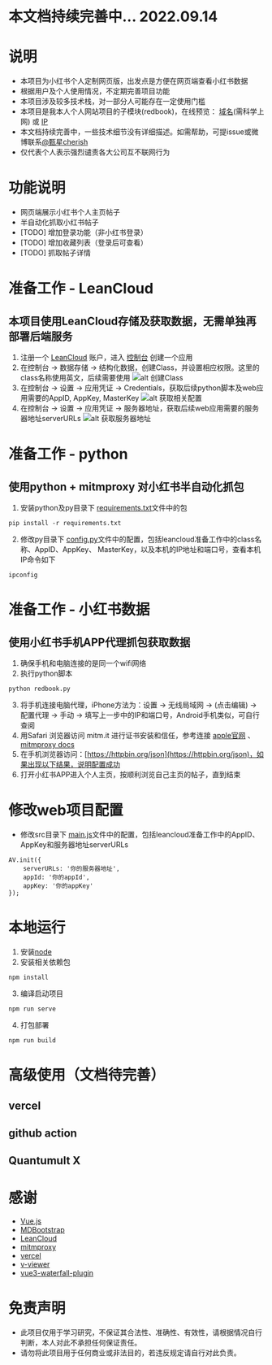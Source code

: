 # 本文档持续完善中... 2022.09.14

# 说明
- 本项目为小红书个人定制网页版，出发点是方便在网页端查看小红书数据
- 根据用户及个人使用情况，不定期完善项目功能
- 本项目涉及较多技术栈，对一部分人可能存在一定使用门槛
- 本项目是我本人个人网站项目的子模块(redbook)，在线预览： [域名](https://web-zmqcherish.vercel.app/#/redbook)(需科学上网) 或 [IP](http://121.5.254.139/#/redbook)
- 本文档持续完善中，一些技术细节没有详细描述。如需帮助，可提issue或微博联系[@甄星cherish](https://weibo.com/zmqcherish)
- 仅代表个人表示强烈谴责各大公司互不联网行为

# 功能说明
- 网页端展示小红书个人主页帖子
- 半自动化抓取小红书帖子
- [TODO] 增加登录功能（非小红书登录）
- [TODO] 增加收藏列表（登录后可查看）
- [TODO] 抓取帖子详情

# 准备工作 - LeanCloud
## 本项目使用LeanCloud存储及获取数据，无需单独再部署后端服务
1. 注册一个 [LeanCloud](https://www.leancloud.cn/) 账户，进入 [控制台](https://console.leancloud.cn/apps) 创建一个应用
2. 在控制台 -> 数据存储 -> 结构化数据，创建Class，并设置相应权限。这里的class名称使用英文，后续需要使用
![alt 创建Class](https://user-images.githubusercontent.com/6880848/190187160-99e9bc6d-b4bf-4b4b-8249-65c6651c4250.jpg)
3. 在控制台 -> 设置 -> 应用凭证 -> Credentials，获取后续python脚本及web应用需要的AppID, AppKey, MasterKey
![alt 获取相关配置](https://user-images.githubusercontent.com/6880848/190187072-95bd59a5-034d-4390-80ea-8ad48912cd0d.jpg)
4. 在控制台 -> 设置 -> 应用凭证 -> 服务器地址，获取后续web应用需要的服务器地址serverURLs
![alt 获取服务器地址](https://user-images.githubusercontent.com/6880848/190186824-bec8c81f-5b1e-4d4d-94da-a85f9656f5f3.jpg)

# 准备工作 - python
## 使用python + mitmproxy 对小红书半自动化抓包
1. 安装python及py目录下 [requirements.txt](https://github.com/zmqcherish/redbook-web/blob/main/py/requirements.txt)文件中的包
```
pip install -r requirements.txt
```
2. 修改py目录下 [config.py](https://github.com/zmqcherish/redbook-web/blob/main/py/config.py)文件中的配置，包括leancloud准备工作中的class名称、AppID、AppKey、 MasterKey，以及本机的IP地址和端口号，查看本机IP命令如下
```
ipconfig
```

# 准备工作 - 小红书数据
## 使用小红书手机APP代理抓包获取数据
1. 确保手机和电脑连接的是同一个wifi网络
2. 执行python脚本
```
python redbook.py
```
3. 将手机连接电脑代理，iPhone方法为：设置 -> 无线局域网 -> (点击编辑) -> 配置代理 -> 手动 -> 填写上一步中的IP和端口号，Android手机类似，可自行查阅
4. 用Safari 浏览器访问 mitm.it 进行证书安装和信任，参考连接 [apple官网](https://support.apple.com/zh-cn/HT204477) 、[mitmproxy docs](https://docs.mitmproxy.org/stable/concepts-certificates/)
5. 在手机浏览器访问：[https://httpbin.org/json](https://httpbin.org/json)，如果出现以下结果，说明配置成功
6. 打开小红书APP进入个人主页，按顺利浏览自己主页的帖子，直到结束

# 修改web项目配置
- 修改src目录下 [main.js](https://github.com/zmqcherish/redbook-web/blob/main/src/main.js)文件中的配置，包括leancloud准备工作中的AppID、AppKey和服务器地址serverURLs
```
AV.init({
	serverURLs: '你的服务器地址',
	appId: '你的appId',
	appKey: '你的appKey'
});
```

# 本地运行
1. 安装[node](http://nodejs.cn/)
2. 安装相关依赖包
```
npm install
```
3. 编译启动项目
```
npm run serve
```
4. 打包部署
```
npm run build
```

# 高级使用（文档待完善）

## vercel
## github action
## Quantumult X

# 感谢
- [Vue.js](https://cn.vuejs.org/)
- [MDBootstrap](https://mdbootstrap.com/)
- [LeanCloud](https://www.leancloud.cn/)
- [mitmproxy](https://mitmproxy.org/)
- [vercel](https://vercel.com/)
- [v-viewer](https://github.com/mirari/v-viewer)
- [vue3-waterfall-plugin](https://github.com/heikaimu/vue3-waterfall-plugin)


# 免责声明
- 此项目仅用于学习研究，不保证其合法性、准确性、有效性，请根据情况自行判断，本人对此不承担任何保证责任。
- 请勿将此项目用于任何商业或非法目的，若违反规定请自行对此负责。
